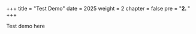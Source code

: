 +++
title = "Test Demo"
date = 2025
weight = 2
chapter = false
pre = "<b>2. </b>"
+++

Test demo here